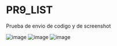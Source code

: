 # PR9_LIST
Prueba de envio de codigo y de screenshot

![image](https://github.com/user-attachments/assets/22776353-a1fe-4f31-b76d-7b899139a28a)
![image](https://github.com/user-attachments/assets/4fcc826d-02c8-4ddf-9f64-27b7a3bd2782)
![image](https://github.com/user-attachments/assets/3aebca1c-3bad-44d7-9158-72e0700cc7c7)


